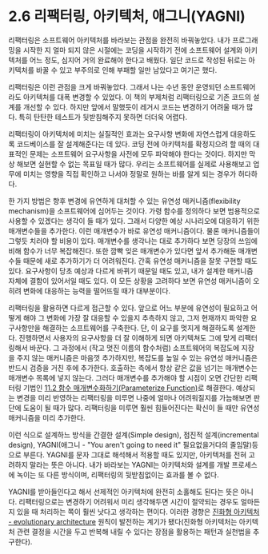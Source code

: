 # 2.6 리팩터링, 아키텍처, 애그니(YAGNI)
리팩터링은 소프트웨어 아키텍처를 바라보는 관점을 완전히 바꿔놓았다. 내가 프로그래밍을 시작한 지 얼마 되지 않은 시절에는 코딩을 시작하기 전에 소프트웨어 설계와 아키텍처를 어느 정도, 심지어 거의 완료해야 한다고 배웠다. 일단 코드로 작성된 뒤로는 아키텍처를 바꿀 수 있고 부주의로 인해 부패할 일만 남았다고 여기곤 했다.

리팩터링은 이런 관점을 크게 바꿔놓았다. 그래서 나는 수년 동안 운영되던 소프트웨어라도 아키텍처를 대폭 변경할 수 있었다. 이 책의 부제처럼 리팩터링으로 기존 코드의 설계를 개선할 수 있다. 하지만 앞에서 말했듯이 레거시 코드는 변경하기 어려울 때가 많다. 특히 탄탄한 테스트가 뒷받침해주지 못하면 더더욱 어렵다.

리팩터링이 아키텍처에 미치는 실질적인 효과는 요구사항 변화에 자연스럽게 대응하도록 코드베이스를 잘 설계해준다는 데 있다. 코딩 전에 아키텍처를 확정지으려 할 때의 대표적인 문제는 소프트웨어 요구사항을 사전에 모두 파악해야 한다는 것이다. 하지만 막상 해보면 실현할 수 없는 목표일 때가 많다. 우리는 소프트웨어를 실제로 사용해보고 업무에 미치는 영향을 직접 확인하고 나서야 정말로 원하는 바를 알게 되는 경우가 허다하다.

한 가지 방법은 향후 변경에 유연하게 대처할 수 있는 유연성 매커니즘(flexibility mechanism)을 소프트웨어에 심어두는 것이다. 가령 함수를 정의하다 보면 범용적으로 사용할 수 있겠다는 생각이 들 때가 있다. 그래서 다양한 예상 시나리오에 대응하기 위한 매개변수들을 추가한다. 이런 매개변수가 바로 유연성 매커니즘이다. 물론 매커니즘들이 그렇듯 치러야 할 비용이 있다. 매개변수를 생각나는 대로 추가하다 보면 당장의 쓰임에 비해 함수가 너무 복잡해진다. 또한 깜빡 잊은 매개변수가 있다면 앞서 추가해둔 매개변수들 때문에 새로 추가하기가 더 어려워진다. 간혹 유연성 매커니즘을 잘못 구현할 때도 있다. 요구사항이 당초 예상과 다르게 바뀌기 때문일 때도 있고, 내가 설계한 매커니즘 자체에 결함이 있어서일 때도 있다. 이 모든 상황을 고려하다 보면 유연성 매커니즘이 오히려 변화에 대응하는 능력을 떨어뜨릴 때가 대부분이다.

리팩터링을 활용하면 다르게 접근할 수 있다. 앞으로 어느 부분에 유연성이 필요하고 어떻게 해야 그 변화에 가장 잘 대응할 수 있을지 추측하지 않고, 그저 현재까지 파악한 요구사항만을 해결하는 소프트웨어를 구축한다. 단, 이 요구를 멋지게 해결하도록 설계한다. 진행하면서 사용자의 요구사항을 더 잘 이해하게 되면 아키텍쳐도 그에 맞게 리팩터링해서 바꾼다. 그 과정에서 (작고 멋진 이름의 함수처럼) 소프트웨어의 복잡도에 지장을 주지 않는 매커니즘은 마음껏 추가하지만, 복잡도를 높일 수 있는 유연성 매커니즘은 반드시 검증을 거친 후에 추가한다. 호출하는 측에서 항상 같은 값을 넘기는 매개변수는 매개변수 목록에 넣지 않는다. 그러다 매개변수를 추가해야 할 시점이 오면 간단한 리팩터링 기법인 [11.2 함수 매개변수화하기(Parameterize Function)](https://github.com/wonder13662/refactoring-v2/blob/writing/chapter11/11-2.md)로 해결한다. 예상되는 변경을 미리 반영하는 리팩터링을 미루면 나중에 얼마나 어려워질지를 가늠해보면 판단에 도움이 될 때가 많다. 리팩터링을 미루면 훨씬 힘들어진다는 확신이 들 때만 유연성 매커니즘을 미리 추가한다.

이런 식으로 설계하느 방식을 간결한 설계(Simple design), 점진적 설계(incremental design), YAGNI(애그니 - "You aren't going to need it" 필요없을거다의 줄임말)등으로 부른다. YAGNI를 문자 그대로 해석해서 적용할 때도 있지만, 아키텍처를 전혀 고려하지 말라는 뜻은 아니다. 내가 바라보는 YAGNI는 아키텍처와 설계를 개발 프로세스에 녹이는 또 다른 방식이며, 리팩터링의 뒷받침없이는 효과를 볼 수 없다.

YAGNI를 받아들인다고 해서 선제적인 아키텍처에 완전히 소홀해도 된다는 뜻은 아니다. 리팩터링으로는 변경하기 어려워서 미리 생각해두면 시간이 절약되는 경우도 얼마든지 있을 때 처리하는 쪽이 훨씬 낫다고 생각하는 편이다. 이러한 경향은 [진화형 아키텍처 - evolutionary architecture](https://www.amazon.com/_/dp/1491986360?tag=oreilly20-20) 원칙이 발전하는 계기가 됐다(진화형 아키텍처는 아키텍처 관련 결정을 시간을 두고 반복해 내릴 수 있다는 장점을 활용하는 패턴과 실천법을 추구한다).